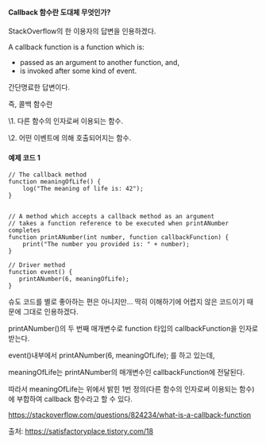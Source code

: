 #### Callback 함수란 도대체 무엇인가?

StackOverflow의 한 이용자의 답변을 인용하겠다.

 

A callback function is a function which is:

- passed as an argument to another function, and,
- is invoked after some kind of event.

간단명료한 답변이다.

 

즉, 콜백 함수란

\1. 다른 함수의 인자로써 이용되는 함수.

\2. 어떤 이벤트에 의해 호출되어지는 함수.



#### 예제 코드 1

```
// The callback method
function meaningOfLife() {
    log("The meaning of life is: 42");
}


// A method which accepts a callback method as an argument
// takes a function reference to be executed when printANumber completes
function printANumber(int number, function callbackFunction) {
    print("The number you provided is: " + number);
}

// Driver method
function event() {
   printANumber(6, meaningOfLife);
}
```

 

슈도 코드를 별로 좋아하는 편은 아니지만... 딱히 이해하기에 어렵지 않은 코드이기 때문에 그대로 인용하겠다.

 

printANumber()의 두 번째 매개변수로 function 타입의 callbackFunction을 인자로 받는다.

 

event()내부에서 printANumber(6, meaningOfLife); 를 하고 있는데,

meaningOfLife는 printANumber의 매개변수인 callbackFunction에 전달된다.

 

따라서 meaningOfLife는 위에서 밝힌 1번 정의(다른 함수의 인자로써 이용되는 함수)에 부합하여 callback 함수라고 할 수 있다.

 

https://stackoverflow.com/questions/824234/what-is-a-callback-function





출처: https://satisfactoryplace.tistory.com/18